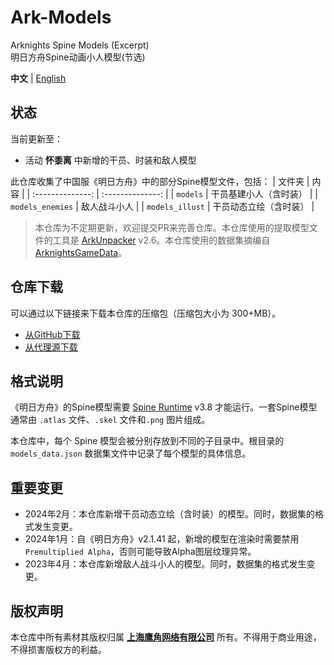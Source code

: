 Ark-Models
==========
Arknights Spine Models (Excerpt)  
明日方舟Spine动画小人模型(节选)  

**中文** | [English](README-eng.md)

## 状态

当前更新至：
- 活动 **怀黍离** 中新增的干员、时装和敌人模型

此仓库收集了中国服《明日方舟》中的部分Spine模型文件，包括：
| 文件夹           | 内 容           |
| :--------------: | :--------------: |
| `models`         | 干员基建小人（含时装） |
| `models_enemies` | 敌人战斗小人 |
| `models_illust`  | 干员动态立绘（含时装） |

> 本仓库为不定期更新，欢迎提交PR来完善仓库。本仓库使用的提取模型文件的工具是 [ArkUnpacker](https://github.com/isHarryh/Ark-Unpacker) v2.6。本仓库使用的数据集摘编自 [ArknightsGameData](https://github.com/Kengxxiao/ArknightsGameData)。

## 仓库下载

可以通过以下链接来下载本仓库的压缩包（压缩包大小为 300+MB）。
- [从GitHub下载](https://github.com/isHarryh/Ark-Models/archive/refs/heads/main.zip)
- [从代理源下载](https://ghproxy.harryh.cn/?q=https%3A%2F%2Fgithub.com%2FisHarryh%2FArk-Models%2Farchive%2Frefs%2Fheads%2Fmain.zip)

## 格式说明

《明日方舟》的Spine模型需要 [Spine Runtime](https://github.com/EsotericSoftware/spine-runtimes) v3.8 才能运行。一套Spine模型通常由 `.atlas` 文件、`.skel` 文件和`.png` 图片组成。

本仓库中，每个 Spine 模型会被分别存放到不同的子目录中。根目录的 `models_data.json` 数据集文件中记录了每个模型的具体信息。

## 重要变更

- 2024年2月：本仓库新增干员动态立绘（含时装）的模型。同时，数据集的格式发生变更。
- 2024年1月：自《明日方舟》v2.1.41 起，新增的模型在渲染时需要禁用 `Premultiplied Alpha`，否则可能导致Alpha图层纹理异常。
- 2023年4月：本仓库新增敌人战斗小人的模型。同时，数据集的格式发生变更。

## 版权声明

本仓库中所有素材其版权归属 [**上海鹰角网络有限公司**](https://www.hypergryph.com) 所有。不得用于商业用途，不得损害版权方的利益。
